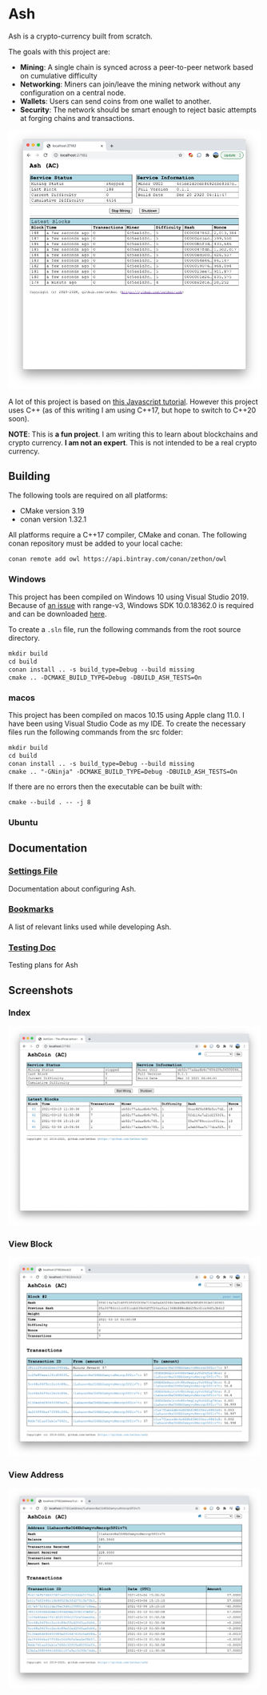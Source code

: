 # Ash

Ash is a crypto-currency built from scratch.

The goals with this project are:

* **Mining**: A single chain is synced across a peer-to-peer network based on cumulative difficulty
* **Networking**: Miners can join/leave the mining network without any configuration on a central node.
* **Wallets**: Users can send coins from one wallet to another.
* **Security**: The network should be smart enough to reject basic attempts at forging chains and transactions.

![](docs/images/screenshot.png)

A lot of this project is based on [this Javascript tutorial](https://lhartikk.github.io/jekyll/update/2017/07/15/chapter0.html). However this project uses C++ (as of this writing I am using C++17, but hope to switch to C++20 soon). 

**NOTE**: This is **a fun project**. I am writing this to learn about blockchains and crypto currency. **I am not an expert**. This is not intended to be a real crypto currency.

## Building

The following tools are required on all platforms:

* CMake version 3.19
* conan version 1.32.1

All platforms require a C++17 compiler, CMake and conan. The following conan repository must be added to your local cache:

```shell
conan remote add owl https://api.bintray.com/conan/zethon/owl
```

### Windows

This project has been compiled on Windows 10 using Visual Studio 2019. Because of [an issue](https://github.com/microsoft/vcpkg/issues/15035) with range-v3, Windows SDK 10.0.18362.0 is required and can be downloaded [here](https://developer.microsoft.com/en-us/windows/downloads/windows-10-sdk/).

To create a `.sln` file, run the following commands from the root source directory.

```shell
mkdir build
cd build
conan install .. -s build_type=Debug --build missing
cmake .. -DCMAKE_BUILD_TYPE=Debug -DBUILD_ASH_TESTS=On
```

### macos

This project has been compiled on macos 10.15 using Apple clang 11.0. I have been using Visual Studio Code as my IDE. To create the necessary files run the following commands from the src folder:

```shell
mkdir build
cd build
conan install .. -s build_type=Debug --build missing
cmake .. "-GNinja" -DCMAKE_BUILD_TYPE=Debug -DBUILD_ASH_TESTS=On
```

If there are no errors then the executable can be built with:

```shell
cmake --build . -- -j 8
```

### Ubuntu

## Documentation

### [Settings File](docs/settings.md)
Documentation about configuring Ash.

### [Bookmarks](docs/bookmarks.md)
A list of relevant links used while developing Ash.

### [Testing Doc](docs/testing.md)
Testing plans for Ash

## Screenshots

### Index
![](docs/images/viewindex.png)

### View Block
![](docs/images/viewblock.png)

### View Address
![](docs/images/viewaddress.png)
